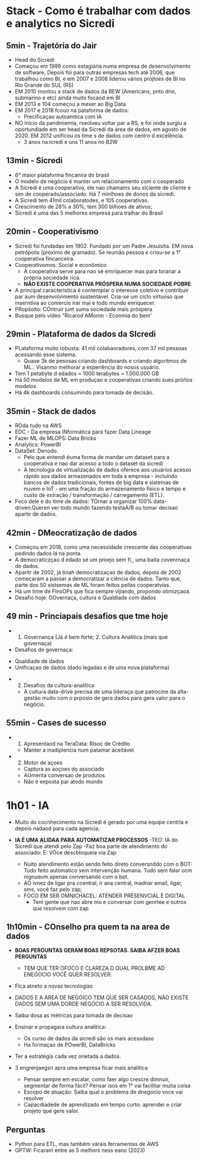 # Stack - Como é trabalhar com dados e analytics no Sicredi

## 5min - Trajetória do Jair

+ Head do Sicredi
+ Começou em 1999 como estagiária numa empresa de desenvolvimento de software. Depois foi para outras empresas tech até 2006, que trabalhou como BI, e em 2007 e 2008 liderou vários projtoes de BI no Rio Grande do SUL (RS)
+ EM 2010 montou a stack de dados da BEW (Americans, pnto drio, submarino e etc) ainda muito focaod em BI
+ EM 2013 e 104 começou a mexer ao Big Data.
+ EM 2017 e 2018 fcouo na pataforma de dados:
  - Precificaçao autoamtica com IA
+ NO início da pandmiemia, rseolveu voltar par a RS, e foi onde surgiu a oportundiade em ser head da Sicredi da área de dados, em agosto de 2020. EM 2012 unificou os time s de dados com centro d excelência.
  - 3 anos na icredi e uns 11 anos no B2W

## 13min - Sicredi

+ 6° maior plataforma fincanira do brasil
+ O modelo de negócio é manter um relacionamento com o cooperado
+ A Sicredi é uma cooperativa, ele nao chamams seu slciente de cliente e sim de cooperado/associado. Há 7 minlhoes de donos da sicredi.
+ A Sicredi tem 41mil colaboratodes, e 105 cooperativas.
+ Crescimento de 28% a 30%; tem 300 bilhoes de ativos;
+ Sicredi é uma das 5 melhores empresa para tralhar do Brasil

## 20min - Cooperativismo

+ Sicredi foi fundadao em 1902. Fundado por um Padre Jesuisita. EM nova petrópolis (próximo de gramado). Se reuniâo pessoa e criou-se a 1° cooperativa fincanceira.
+ Cooperativomos: Social e econômico
  - A cooperativa serve para nao sé emriquecer mas para toranar a própria sociedade rica.
  - **NÂO EXISTE COOPERATIVA PRÓSPERA NUMA SOCIEDADE POBRE**
+ A principal caracteristica é contemplar o interesse coletivo e contribuir par aum desenvolvimento sustentável. Cria-se um ciclo virtuoso que inserntiva ao comercio irar mai e todo mundo enriquecer.
+ PRopśoito: COntruir junt suma sociedade mais próspera
+ Busque pelo video "Ricarod AMorim - Econmia do bem'

## 29min - Plataforma de dados da SIcredi

+ PLataforma muito robusta: 41 mil colabaoradores, com 37 mil pessoas acessando esse sistema. 
  - Quase 3k  de pesosas criando dashboards e criando algoritmos de ML.: Visanmo melhorar a experiência do nosos usuário.
+  Tem 1 petabyte d edados = 1000 terabytes = 1.000.000 GB
+ Há 50 modelos de ML em produçao e cooperativas criando sues próŕios modelos
+ Há 4k dashboards consumindo para tomada de decisão.

## 35min - Stack de dados

+ ROda tudo na AWS
+ EDC - Da empresa INformática para fazer Data Lineage
+ Fazer ML de MLOPS: Data Bricks
+ Analytics: PowerBI
+ DataSet: Denodo.
  - Pelo que entendi éuma forma de mandar um dataset para a cooperativa e nao dar acesso a todo o dataset da sicredi
  - A tecnologia de virtualização de dados oferece aos usuários acesso rápido aos dados armazenados em toda a empresa - incluindo bancos de dados tradicionais, fontes de big data e sistemas de nuvem e IoT - em uma fração do armazenamento físico e tempo e custo de extração / transformação / carregamento (ETL).
+ Foco dele e do time de dados: TOrnar a organizar 100% data-driven.Queren ver todo mundo fazendo testaA/B ou tomar decisao apartir de dados.

## 42min - DMeocratizaçâo de dados

+ Começou em 2018, como uma necessidade crescente das cooperativas pedindo dados lá na ponta.
+ A democraticzçao d edado sé um proejo sem fi,, uma baita covenrnaça de dados.
+ Aparitr de 2002, já tinah democratizaçao de dados, depois de 2002 começaram a passar a democratizar a ciência de dados. Tanto que, parte dos 50 sistsemas de ML foram feitos pellas cooperatvias.
+ Há um time de FInsOPs que fica sempre vijiando, propondo otimizçaoa.
+ Desafio hoje: GOvernaça, cultura e Qualdiade com dados

## 49 min - Princiapais desafios que tme hoje 

+ 1. Governança (Já é bem forte; 2. Cultura Analítica (mais que governaça)
+ Desafios de governaça: 
 - Qualdiade de dados
 - Unificaçao de dados (dado legadas e de uma nova plataforma)
+ 2. Desafios da cultura-analítica
  - A cultura data-drive precisa de uma lideraça que patrocine da alta-gestão muito com o prposio de gera dados para gera valor para o negócio. 

## 55min - Cases de sucesso

+ 1. Apresentaod na TeraData: RIsoc de Crédito 
  - Manter a inadiplencia num patamar aceitável.

+ 2. Motor de açoes
  - Captura as aoçoes do associado
  - AUmenta conversao de produtos
  - Nâo é exposta par atodo mundo

# 1h01 - IA

+ Muito do cocnhecimento na Sicredi é gerado por uma equipe centrla e depois nadaod para cada agencia.

+ **IA É UMA ALIDAA PARA AUTOMATIZAR PROCESSOS**
  -TEO: IA do Sicredi que atendi pelo Zap
  -Faz boa parte de atendimento do associado: E: VOce descbloqueia via Zap
  - Nuito atendimento estâo sendo feito direto conversnddo com o BOT: Tudo feito automatico sem  intervençâo humana. Tudo sem falar ocm nignueum apenas conversando com o bot.
  - AO ivnez de ligar pra ccentral, ir ana central, madnar email, ligar, sms, você faz pelo zap;
  - FOCO EM SER OMNICHACEL: ATENDER PRESENVCIAL E DIGITAL
    * Tem gente que nao abre mo e conversar com genrtee e outros que resolvem com zap

## 1h10min - COnselho pra quem ta na area de dados

+ **BOAS PERGUNTAS GERAM BOAS REPSOTAS. SAIBA AFZER BOAS PERGUNTAS**
  - TEM QUE TER OFOCO E CLAREZA D QUAL PROLBME AD ENEǴOCIO VOCÊ QUER RESOLVER.

+ FIca atneto a novas tecnologias

+ DADOS E A ÁREA DE NEGÓICO TEM QUE SER CASADOS, NÂO EXISTE DADOS SEM UMA DORDE NEGÓCIO A SER RESOLVIDA.

+ Saiba dosa as métricas para tomada de decisao

+ Ensinar e propagara cultura analítica:
  - Os curso de dados da sicredi sâo os mais acessdaso
  - Ha formaçao de POwerBI, DataBricks

+ Ter a estratégia cada vez orietada a dados.

+ 3 engrenjaegsn apra uma empresa ficar mais analitica
  -  Pensar sempre em escalar, como faer algo crescre dimnuir, segmentar de forma fácil? Pensar isos em 1° vai facilitar muita coisa
  - Escopo de atuaçâo: Saiba qual o problema de  dnegocio voce vai resolver
  - Capacdiadede de aprendizado em tempo curto: aprender e criar projeto que gere valor.

## Perguntas

+ Python para ETL, mas também várais ferramentas de AWS
+ GPTW: Ficaram entre as 5 melhors ness eano (2023)
